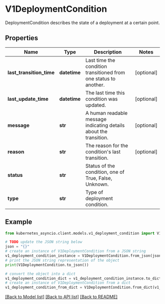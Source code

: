 # V1DeploymentCondition

DeploymentCondition describes the state of a deployment at a certain point.

## Properties

Name | Type | Description | Notes
------------ | ------------- | ------------- | -------------
**last_transition_time** | **datetime** | Last time the condition transitioned from one status to another. | [optional] 
**last_update_time** | **datetime** | The last time this condition was updated. | [optional] 
**message** | **str** | A human readable message indicating details about the transition. | [optional] 
**reason** | **str** | The reason for the condition&#39;s last transition. | [optional] 
**status** | **str** | Status of the condition, one of True, False, Unknown. | 
**type** | **str** | Type of deployment condition. | 

## Example

```python
from kubernetes_asyncio.client.models.v1_deployment_condition import V1DeploymentCondition

# TODO update the JSON string below
json = "{}"
# create an instance of V1DeploymentCondition from a JSON string
v1_deployment_condition_instance = V1DeploymentCondition.from_json(json)
# print the JSON string representation of the object
print(V1DeploymentCondition.to_json())

# convert the object into a dict
v1_deployment_condition_dict = v1_deployment_condition_instance.to_dict()
# create an instance of V1DeploymentCondition from a dict
v1_deployment_condition_from_dict = V1DeploymentCondition.from_dict(v1_deployment_condition_dict)
```
[[Back to Model list]](../README.md#documentation-for-models) [[Back to API list]](../README.md#documentation-for-api-endpoints) [[Back to README]](../README.md)


